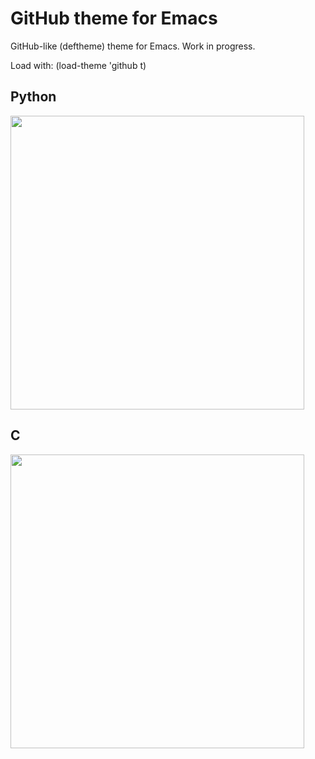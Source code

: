 # GitHub theme for Emacs

GitHub-like (deftheme) theme for Emacs. Work in progress.

Load with: (load-theme 'github t)

## Python

<img width="470" height="470" alt="" src="https://raw.githubusercontent.com/philiparvidsson/emacs-github-theme/master/screenshots/python.png"></img>

## C

<img width="470" height="470" alt="" src="https://raw.githubusercontent.com/philiparvidsson/emacs-github-theme/master/screenshots/c.png"></img>
